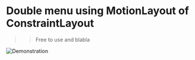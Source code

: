 # Double menu using MotionLayout of ConstraintLayout

>> Free to use and blabla

![Demonstration](https://github.com/DonizeteVida/double_menu_android/blob/master/demonstration.gif)
